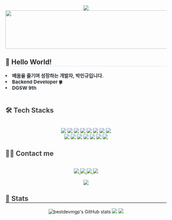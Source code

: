 <div align= "center">
    <img src="https://capsule-render.vercel.app/api?type=waving&color=0:F0F2F0,100:000C40&height=180&text=Hi,%20I'm%20@bestdevmgp!&animation=twinkling&fontColor=ffffff&fontSize=50" />
</div>
<a href="https://github.com/devxb/gitanimals">
  <img
    src="https://render.gitanimals.org/lines/bestdevmgp?pet-id=588314294505172403"
    width="600"
    height="120"
  />
</a>
</a>
<div style="text-align: left;"> 
    <h2 style="border-bottom: 1px solid #d8dee4; color: #282d33;"> 👋 Hello World! </h2>  
    <div style="font-weight: 700; font-size: 15px; text-align: left; color: #282d33;"> <li> 배움을 즐기며 성장하는 개발자, 박민규입니다.</li><li> Backend Developer 🍀</li><li> DGSW 9th </div>
    <br>
    </div>
<div style="text-align: left;">
    <h2 style="border-bottom: 1px solid 000000; color: 434343;"> 🛠️ Tech Stacks </h2> <br> 
    <div  align= "center">
     <img src="https://img.shields.io/badge/Java-007396?style=for-the-badge&logo=OpenJDK&logoColor=white"/>
     <img src="https://img.shields.io/badge/Python-3776AB?style=for-the-badge&logo=Python&logoColor=white">
     <img src="https://img.shields.io/badge/Spring Boot-6DB33F?style=for-the-badge&logo=Spring Boot&logoColor=white">
     <img src="https://img.shields.io/badge/Mysql-4479A1?style=for-the-badge&logo=MySql&logoColor=white"/>
     <img src="https://img.shields.io/badge/C-A8B9CC?style=for-the-badge&logo=C&logoColor=white">
     <img src="https://img.shields.io/badge/linux-FCC624?style=for-the-badge&logo=linux&logoColor=black">
     <img src="https://img.shields.io/badge/AWS-232F3E?style=for-the-badge&logo=Amazon Web Services&logoColor=white"/>
     <img src="https://img.shields.io/badge/Amazon EC2-FF9900?style=for-the-badge&logo=amazon ec2&logoColor=white">
     <br>
     <img src="https://img.shields.io/badge/Oracle-F80000?style=for-the-badge&logo=oracle&logoColor=white">
     <img src="https://img.shields.io/badge/Git-F05032?style=for-the-badge&logo=Git&logoColor=white">
     <img src="https://img.shields.io/badge/GitHub-181717?style=for-the-badge&logo=GitHub&logoColor=white">
     <img src="https://img.shields.io/badge/Figma-F24E1E?style=for-the-badge&logo=Figma&logoColor=white">
     <img src="https://img.shields.io/badge/HTML5-E34F26?style=for-the-badge&logo=HTML5&logoColor=white">
     <img src="https://img.shields.io/badge/CSS3-1572B6?style=for-the-badge&logo=CSS3&logoColor=white">
     <img src="https://img.shields.io/badge/Javascript-F7DF1E?style=for-the-badge&logo=Javascript&logoColor=black">
     </div>
</div>
<div style="text-align: left;">
    <h2 style="border-bottom: 1px solid 000000; color: 434343;"> 🧑‍💻 Contact me </h2> <br> 
    <div align= "center">
        <a href="mailto:pmg3858@icloud.com" target="_blank">
        <img src ="https://img.shields.io/badge/Mail-3693F3.svg?&style=for-the-badge&logo=iCloud&logoColor=white"/>
        <a href=https://www.instagram.com/mn9yu_pk/> <img src="https://img.shields.io/badge/Instagram-E4405F?style=for-the-badge&logo=Instagram&logoColor=white&link=https://www.instagram.com/mn9yu_pk/"> </a>
         <a href=https://bestdevmgp.notion.site/My-Portfolio-eaa7fdab702642128f818eebc304c76a?pvs=4> <img src="https://img.shields.io/badge/Notion-000000?style=for-the-badge&logo=Notion&logoColor=white&link=https://bestdevmgp.notion.site/My-Portfolio-eaa7fdab702642128f818eebc304c76a?pvs=4"> </a>
         <a href=https://velog.io/@bestdevmgp/> <img src="https://img.shields.io/badge/Velog-20C997?style=for-the-badge&logo=Velog&logoColor=white&link=https://velog.io/@bestdevmgp/"> </a>
    </div>  <br> 
    <div align= "center"> <a href="https://hits.seeyoufarm.com"> <img src="https://hits.seeyoufarm.com/api/count/incr/badge.svg?url=https%3A%2F%2Fgithub.com%2Fbestdevmgp%2F&count_bg=%23000000&title_bg=%23000000&icon=github.svg&icon_color=%23FFFFFF&title=GitHub&edge_flat=false"/></a>
    </div> 
</div>
<div style="text-align: left;"> 
    <h2 style="border-bottom: 1px solid #000000; color: #434343;"> 🏅 Stats </h2>
    <div align= "center">
        <img src="https://github-readme-stats.vercel.app/api?username=bestdevmgp&theme=dark&show_icons=true" alt="bestdevmgp's GitHub stats">
        <img src="https://github-readme-stats.vercel.app/api/top-langs/?username=bestdevmgp&layout=compact&bg_color=151515&title_color=ffffff&text_color=ffffff"/>  
        <img src="http://mazassumnida.wtf/api/v2/generate_badge?boj=dgsw1408" />
    </div>
</div>
<!-- **bestdevmgp/bestdevmgp** is a ✨ _special_ ✨ repository because its `README.md` (this file) appears on your GitHub profile.

Here are some ideas to get you started:

- 🔭 I’m currently working on ...
- 🌱 I’m currently learning ...
- 👯 I’m looking to collaborate on ...
- 🤔 I’m looking for help with ...
- 💬 Ask me about ...
- 📫 How to reach me: ...
- 😄 Pronouns: ...
- ⚡ Fun fact: ...
--> -->

